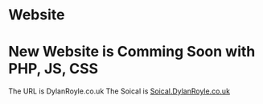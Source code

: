 # Website

 # New Website is Comming Soon with PHP, JS, CSS

The URL is DylanRoyle.co.uk
The Soical is [Soical.DylanRoyle.co.uk](https://social.dylanroyle.co.uk/)
